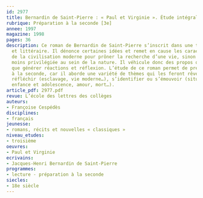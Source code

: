 ```yaml
---
id: 2977
title: Bernardin de Saint-Pierre : « Paul et Virginie ». Étude intégrale
rubrique: Préparation à la seconde [3e]
annee: 1997
magazine: 1998
pages: 36
description: Ce roman de Bernardin de Saint-Pierre s’inscrit dans une tradition culturelle
  et littéraire. Il dénonce certaines idées et remet en cause les caractéristiques
  de la civilisation moderne pour prôner la recherche d’une vie, sinon idéale, du
  moins privilégiée au sein de la nature. Il véhicule donc des propos qui ne peuvent
  que générer réactions et réflexion. L’étude de ce roman permet de préparer les élèves
  à la seconde, car il aborde une variété de thèmes qui les feront rêver (exotisme),
  réfléchir (esclavage, vie moderne…), s’identifier ou s’émouvoir (situation familiale,
  enfance et adolescence, amour, mort…).
article_pdf: 2977.pdf
revue: L’école des lettres des collèges
auteurs:
- Françoise Cespédès
disciplines:
- français
jeunesse:
- romans, récits et nouvelles « classiques »
niveau_etudes:
- troisième
oeuvres:
- Paul et Virginie
ecrivains:
- Jacques-Henri Bernardin de Saint-Pierre
programmes:
- lecture - préparation à la seconde
siecles:
- 18e siècle
---
```

